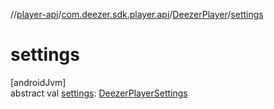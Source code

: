 //[player-api](../../../index.md)/[com.deezer.sdk.player.api](../index.md)/[DeezerPlayer](index.md)/[settings](settings.md)

# settings

[androidJvm]\
abstract val [settings](settings.md): [DeezerPlayerSettings](../-deezer-player-settings/index.md)
